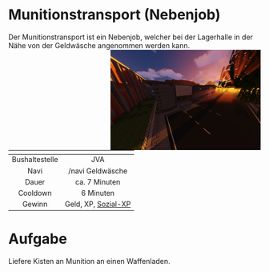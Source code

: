 # Munitionstransport (Nebenjob)
Der Munitionstransport ist ein Nebenjob, welcher bei der Lagerhalle in der Nähe von der Geldwäsche angenommen werden kann. <img align="right" width="300" eight="150" src="../../../assets/image/nebenjobs/Munitionstransport.png">

| <!-- --> | <!-- --> |
| :-: | :-: |
| Bushaltestelle | JVA |
| Navi | /navi Geldwäsche |
| Dauer | ca. 7 Minuten |
| Cooldown | 6 Minuten |
| Gewinn | Geld, XP, [Sozial-XP](../../pages/skills/social.md) |

# Aufgabe
Liefere Kisten an Munition an einen Waffenladen.

